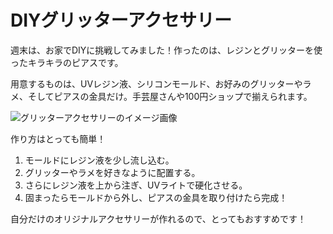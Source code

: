 DIYグリッターアクセサリー
===

週末は、お家でDIYに挑戦してみました！作ったのは、レジンとグリッターを使ったキラキラのピアスです。

用意するものは、UVレジン液、シリコンモールド、お好みのグリッターやラメ、そしてピアスの金具だけ。手芸屋さんや100円ショップで揃えられます。

![グリッターアクセサリーのイメージ画像](https://placehold.co/600x400/fbcfe8/db2777?text=Glitter+DIY)

作り方はとっても簡単！

1. モールドにレジン液を少し流し込む。
2. グリッターやラメを好きなように配置する。
3. さらにレジン液を上から注ぎ、UVライトで硬化させる。
4. 固まったらモールドから外し、ピアスの金具を取り付けたら完成！

自分だけのオリジナルアクセサリーが作れるので、とってもおすすめです！
